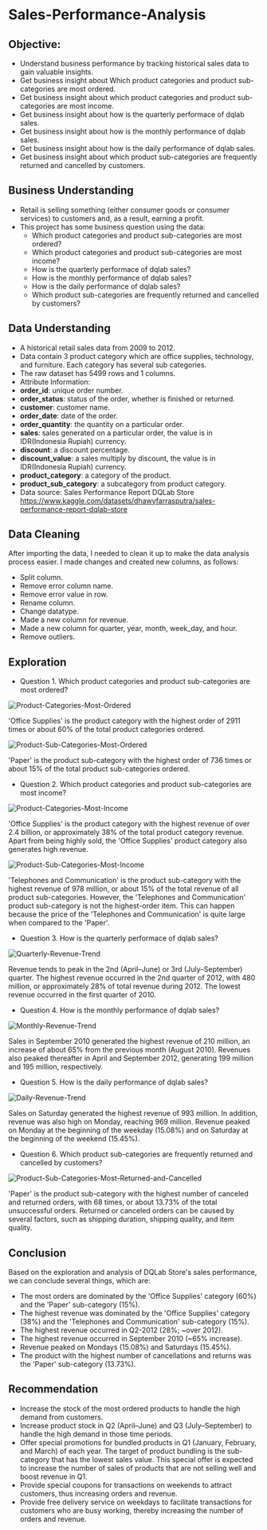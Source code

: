 # Sales-Performance-Analysis

## Objective:
- Understand business performance by tracking historical sales data to gain valuable insights.
- Get business insight about Which product categories and product sub-categories are most ordered.
- Get business insight about which product categories and product sub-categories are most income.
- Get business insight about how is the quarterly performace of dqlab sales.
- Get business insight about how is the monthly performance of dqlab sales.
- Get business insight about how is the daily performance of dqlab sales.
- Get business insight about which product sub-categories are frequently returned and cancelled by customers.

## Business Understanding
- Retail is selling something (either consumer goods or consumer services) to customers and, as a result, earning a profit.
- This project has some business question using the data:
	- Which product categories and product sub-categories are most ordered?
	- Which product categories and product sub-categories are most income?
	- How is the quarterly performace of dqlab sales?
	- How is the monthly performance of dqlab sales?
	- How is the daily performance of dqlab sales?
	- Which product sub-categories are frequently returned and cancelled by customers?

## Data Understanding
- A historical retail sales data from 2009 to 2012.
- Data contain 3 product category which are office supplies, technology, and furniture. Each category has several sub categories.
- The raw dataset has 5499 rows and 1 columns.
- Attribute Information:
- **order_id**: unique order number.
- **order_status**: status of the order, whether is finished or returned.
- **customer**: customer name.
- **order_date**: date of the order.
- **order_quantity**: the quantity on a particular order.
- **sales**: sales generated on a particular order, the value is in IDR(Indonesia Rupiah) currency.
- **discount**: a discount percentage.
- **discount_value**: a sales multiply by discount, the value is in IDR(Indonesia Rupiah) currency.
- **product_category**: a category of the product.
- **product_sub_category**: a subcategory from product category.
- Data source: Sales Performance Report DQLab Store https://www.kaggle.com/datasets/dhawyfarrasputra/sales-performance-report-dqlab-store

## Data Cleaning
After importing the data, I needed to clean it up to make the data analysis process easier. I made changes and created new columns, as follows:
- Split column.
- Remove error column name.
- Remove error value in row.
- Rename column.
- Change datatype.
- Made a new column for revenue.
- Made a new column for quarter, year, month, week_day, and hour.
- Remove outliers.

## Exploration
- Question 1. Which product categories and product sub-categories are most ordered?

![Product-Categories-Most-Ordered](https://github.com/al1fandi/sales-performance-analysis/blob/main/Product%20Categories%20Most%20Ordered.png?raw=true)

'Office Supplies' is the product category with the highest order of 2911 times or about 60% of the total product categories ordered.
  
![Product-Sub-Categories-Most-Ordered](https://github.com/al1fandi/sales-performance-analysis/blob/main/Product%20Sub-Categories%20Most%20Ordered.png?raw=true)

'Paper' is the product sub-category with the highest order of 736 times or about 15% of the total product sub-categories ordered.

- Question 2. Which product categories and product sub-categories are most income?

![Product-Categories-Most-Income](https://github.com/al1fandi/sales-performance-analysis/blob/main/Product%20Categories%20Most%20Income.png?raw=true)

'Office Supplies' is the product category with the highest revenue of over 2.4 billion, or approximately 38% of the total product category revenue. Apart from being highly sold, the 'Office Supplies' product category also generates high revenue.

![Product-Sub-Categories-Most-Income](https://github.com/al1fandi/sales-performance-analysis/blob/main/Product%20Sub-Categories%20Most%20Income.png?raw=true)

'Telephones and Communication' is the product sub-category with the highest revenue of 978 million, or about 15% of the total revenue of all product sub-categories. However, the 'Telephones and Communication' product sub-category is not the highest-order item. This can happen because the price of the 'Telephones and Communication' is quite large when compared to the 'Paper'.
 
- Question 3. How is the quarterly performace of dqlab sales?

![Quarterly-Revenue-Trend](https://github.com/al1fandi/sales-performance-analysis/blob/main/Quarterly%20Revenue%20Trend.png?raw=true)

Revenue tends to peak in the 2nd (April–June) or 3rd (July–September) quarter. The highest revenue occurred in the 2nd quarter of 2012, with 480 million, or approximately 28% of total revenue during 2012. The lowest revenue occurred in the first quarter of 2010.

- Question 4. How is the monthly performance of dqlab sales?

![Monthly-Revenue-Trend](https://github.com/al1fandi/sales-performance-analysis/blob/main/Monthly%20Revenue%20Trend.png?raw=true)

Sales in September 2010 generated the highest revenue of 210 million, an increase of about 65% from the previous month (August 2010). Revenues also peaked thereafter in April and September 2012, generating 199 million and 195 million, respectively.

- Question 5. How is the daily performance of dqlab sales?

![Daily-Revenue-Trend](https://github.com/al1fandi/sales-performance-analysis/blob/main/Daily%20Revenue%20Trend.png?raw=true)

Sales on Saturday generated the highest revenue of 993 million. In addition, revenue was also high on Monday, reaching 969 million. Revenue peaked on Monday at the beginning of the weekday (15.08%) and on Saturday at the beginning of the weekend (15.45%).

- Question 6. Which product sub-categories are frequently returned and cancelled by customers?

![Product-Sub-Categories-Most-Returned-and-Cancelled](https://github.com/al1fandi/sales-performance-analysis/blob/main/Product%20Sub-Categories%20Most%20Returned%20and%20Cancelled.png?raw=true)

'Paper' is the product sub-category with the highest number of canceled and returned orders, with 68 times, or about 13.73% of the total unsuccessful orders. Returned or canceled orders can be caused by several factors, such as shipping duration, shipping quality, and item quality.

## Conclusion
Based on the exploration and analysis of DQLab Store's sales performance, we can conclude several things, which are:
- The most orders are dominated by the 'Office Supplies' category (60%) and the 'Paper' sub-category (15%).
- The highest revenue was dominated by the 'Office Supplies' category (38%) and the 'Telephones and Communication' sub-category (15%).
- The highest revenue occurred in Q2-2012 (28%; ~over 2012).
- The highest revenue occurred in September 2010 (~65% increase).
- Revenue peaked on Mondays (15.08%) and Saturdays (15.45%).
- The product with the highest number of cancellations and returns was the 'Paper' sub-category (13.73%).

## Recommendation
- Increase the stock of the most ordered products to handle the high demand from customers.
- Increase product stock in Q2 (April–June) and Q3 (July–September) to handle the high demand in those time periods.
- Offer special promotions for bundled products in Q1 (January, February, and March) of each year. The target of product bundling is the sub-category that has the lowest sales value. This special offer is expected to increase the number of sales of products that are not selling well and boost revenue in Q1.
- Provide special coupons for transactions on weekends to attract customers, thus increasing orders and revenue.
- Provide free delivery service on weekdays to facilitate transactions for customers who are busy working, thereby increasing the number of orders and revenue.
